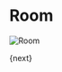 <!-- add-breadcrumbs -->
# Room


<img class="screenshot" alt="Room" src="{{docs_base_url}}/assets/img/schools/setup/room.png">

{next}